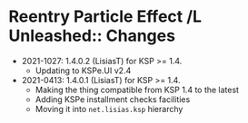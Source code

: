 # Reentry Particle Effect /L Unleashed:: Changes

* 2021-1027: 1.4.0.2 (LisiasT) for KSP >= 1.4.
	+ Updating to KSPe.UI v2.4
* 2021-0413: 1.4.0.1 (LisiasT) for KSP >= 1.4.
	+ Making the thing compatible from KSP 1.4 to the latest
	+ Adding KSPe installment checks facilities
	+ Moving it into `net.lisias.ksp` hierarchy
